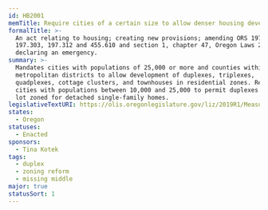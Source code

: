 ```yaml
---
id: HB2001
memTitle: Require cities of a certain size to allow denser housing development
formalTitle: >-
  An act relating to housing; creating new provisions; amending ORS 197.296,
  197.303, 197.312 and 455.610 and section 1, chapter 47, Oregon Laws 2018; and
  declaring an emergency.
summary: >-
  Mandates cities with populations of 25,000 or more and counties within
  metropolitan districts to allow development of duplexes, triplexes,
  quadplexes, cottage clusters, and townhouses in residential zones. Requires
  cities with populations between 10,000 and 25,000 to permit duplexes on any
  lot zoned for detached single-family homes.
legislativeTextURI: https://olis.oregonlegislature.gov/liz/2019R1/Measures/Overview/HB2001
states:
  - Oregon
statuses:
  - Enacted
sponsors:
  - Tina Kotek
tags:
  - duplex
  - zoning reform
  - missing middle
major: true
statusSort: 1
---
```


